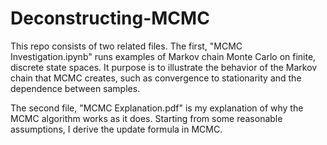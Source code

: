 # Deconstructing-MCMC
This repo consists of two related files.
The first, "MCMC Investigation.ipynb" runs examples of Markov chain Monte Carlo on finite, discrete state spaces.
It purpose is to illustrate the behavior of the Markov chain that MCMC creates, such as convergence to stationarity and the dependence between samples.

The second file, "MCMC Explanation.pdf" is my explanation of why the MCMC algorithm works as it does. Starting from some reasonable assumptions, I derive the update formula in MCMC.
